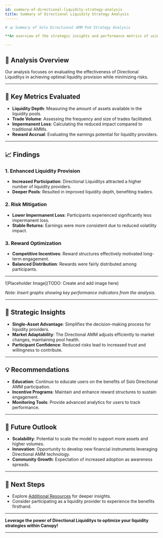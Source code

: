 ```yaml
---
id: summary-of-directional-liquidity-strategy-analysis
title: Summary of Directional Liquidity Strategy Analysis
------

# 📊 Summary of Solo Directional AMM Pod Strategy Analysis

**An overview of the strategic insights and performance metrics of using Directional Liquiditys within the Canopy ecosystem.**

---
```


## 🔬 **Analysis Overview**

Our analysis focuses on evaluating the effectiveness of Directional Liquiditys in achieving optimal liquidity provision while minimizing risks.

---

## 🧮 **Key Metrics Evaluated**

- **Liquidity Depth**: Measuring the amount of assets available in the liquidity pools.
- **Trade Volume**: Assessing the frequency and size of trades facilitated.
- **Impermanent Loss**: Calculating the reduced impact compared to traditional AMMs.
- **Reward Accrual**: Evaluating the earnings potential for liquidity providers.

---

## 📈 **Findings**

### **1. Enhanced Liquidity Provision**

- **Increased Participation**: Directional Liquiditys attracted a higher number of liquidity providers.
- **Deeper Pools**: Resulted in improved liquidity depth, benefiting traders.

### **2. Risk Mitigation**

- **Lower Impermanent Loss**: Participants experienced significantly less impermanent loss.
- **Stable Returns**: Earnings were more consistent due to reduced volatility impact.

### **3. Reward Optimization**

- **Competitive Incentives**: Reward structures effectively motivated long-term engagement.
- **Balanced Distribution**: Rewards were fairly distributed among participants.

---

![Placeholder Image](TODO: Create and add image here)

*Note: Insert graphs showing key performance indicators from the analysis.*

---

## 🎯 **Strategic Insights**

- **Single-Asset Advantage**: Simplifies the decision-making process for liquidity providers.
- **Market Adaptability**: The Directional AMM adjusts efficiently to market changes, maintaining pool health.
- **Participant Confidence**: Reduced risks lead to increased trust and willingness to contribute.

---

## 💡 **Recommendations**

- **Education**: Continue to educate users on the benefits of Solo Directional AMM participation.
- **Incentive Programs**: Maintain and enhance reward structures to sustain engagement.
- **Monitoring Tools**: Provide advanced analytics for users to track performance.

---

## 🚀 **Future Outlook**

- **Scalability**: Potential to scale the model to support more assets and higher volumes.
- **Innovation**: Opportunity to develop new financial instruments leveraging Directional AMM technology.
- **Community Growth**: Expectation of increased adoption as awareness spreads.

---

## 📖 **Next Steps**

- Explore [Additional Resources](additional-resources) for deeper insights.
- Consider participating as a liquidity provider to experience the benefits firsthand.

---

**Leverage the power of Directional Liquiditys to optimize your liquidity strategies within Canopy!**

---

